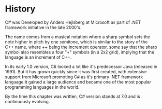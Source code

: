 # History

C# was Developed by Anders Hejlsberg at Microsoft as part of .NET framework initiative in the late 2000's.

The name comes from a musical notation where a sharp symbol sets the note higher in pitch by one semitone, which is similar to the story of the C++ name, where ++ being the increment operator. 
some say that the sharp symbol also resembles a four "+" symbols (in a 2x2 grid), implying that the language is an increment of C++.

In its early 1.0 version, C# looked a lot like it's predecessor Java (released in 1991). 
But it has grown quickly since it was first created, with extensive support from Microsoft promoting C# as it's primary .NET framework language it gained a large audience and became one of the most popular programming languages in the world.

By the time this chapter was written, C# version stands at 7.0 and is continuously evolving.